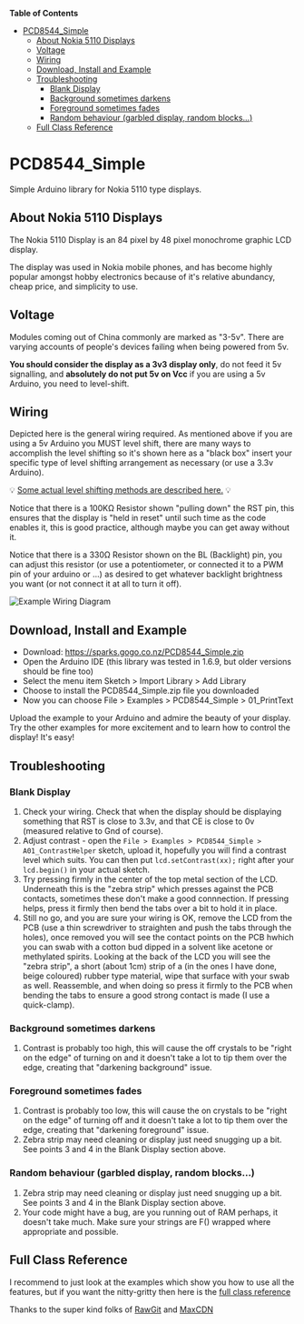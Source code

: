 <!-- START doctoc generated TOC please keep comment here to allow auto update -->
<!-- DON'T EDIT THIS SECTION, INSTEAD RE-RUN doctoc TO UPDATE -->
**Table of Contents**

- [PCD8544_Simple](#pcd8544_simple)
  - [About Nokia 5110 Displays](#about-nokia-5110-displays)
  - [Voltage](#voltage)
  - [Wiring](#wiring)
  - [Download, Install and Example](#download-install-and-example)
  - [Troubleshooting](#troubleshooting)
    - [Blank Display](#blank-display)
    - [Background sometimes darkens](#background-sometimes-darkens)
    - [Foreground sometimes fades](#foreground-sometimes-fades)
    - [Random behaviour (garbled display, random blocks...)](#random-behaviour-garbled-display-random-blocks)
  - [Full Class Reference](#full-class-reference)

<!-- END doctoc generated TOC please keep comment here to allow auto update -->

# PCD8544_Simple
Simple Arduino library for Nokia 5110 type displays.

## About Nokia 5110 Displays

The Nokia 5110 Display is an 84 pixel by 48 pixel monochrome graphic LCD display.  

The display was used in Nokia mobile phones, and has become highly popular amongst hobby electronics because of it's relative abundancy, cheap price, and simplicity to use.

## Voltage

Modules coming out of China commonly are marked as "3-5v".  There are varying accounts of people's devices failing when being powered from 5v.

**You should consider the display as a 3v3 display only**, do not feed it 5v signalling, and **absolutely do not put 5v on Vcc** if you are using a 5v Arduino, you need to level-shift.

## Wiring

Depicted here is the general wiring required.  As mentioned above if you are using a 5v Arduino you MUST level shift, there are many ways to accomplish the level shifting so it's shown here as a "black box" insert your specific type of level shifting arrangement as necessary (or use a 3.3v Arduino).

:bulb: [Some actual level shifting methods are described here.](LEVELSHIFT.md) :bulb: 

Notice that there is a 100KΩ Resistor shown "pulling down" the RST pin, this ensures that the display is "held in reset" until such time as the code enables it, this is good practice, although maybe you can get away without it.

Notice that there is a 330Ω Resistor shown on the BL (Backlight) pin, you can adjust this resistor (or use a potentiometer, or connected it to a PWM pin of your arduino or ...) as desired to get whatever backlight brightness you want (or not connect it at all to turn it off).

![Example Wiring Diagram](https://rawgit.com/sleemanj/PCD8544_Simple/master/docs/wiring-diagram.png "Example Wiring Diagram")

## Download, Install and Example

* Download: https://sparks.gogo.co.nz/PCD8544_Simple.zip
* Open the Arduino IDE (this library was tested in 1.6.9, but older versions should be fine too)
* Select the menu item Sketch > Import Library > Add Library
* Choose to install the PCD8544_Simple.zip file you downloaded
* Now you can choose File > Examples > PCD8544_Simple > 01_PrintText

Upload the example to your Arduino and admire the beauty of your display.  Try the other examples for more excitement and to learn how to control the display!  It's easy!


## Troubleshooting

### Blank Display

  1. Check your wiring.  Check that when the display should be displaying something that RST is close to 3.3v, and that CE is close to 0v (measured relative to Gnd of course).
  2. Adjust contrast - open the `File > Examples > PCD8544_Simple > A01_ContrastHelper` sketch, upload it, hopefully you will find a contrast level which suits.  You can then put `lcd.setContrast(xx);` right after your `lcd.begin()` in your actual sketch.
  3. Try pressing firmly in the center of the top metal section of the LCD.  Underneath this is the "zebra strip" which presses against the PCB contacts, sometimes these don't make a good connnection.  If pressing helps, press it firmly then bend the tabs over a bit to hold it in place.  
  4. Still no go, and you are sure your wiring is OK, remove the LCD from the PCB (use a thin screwdriver to straighten and push the tabs through the holes), once removed you will see the contact points on the PCB hwhich you can swab with a cotton bud dipped in a solvent like acetone or methylated spirits.  Looking at the back of the LCD you will see the "zebra strip", a short (about 1cm) strip of a (in the ones I have done, beige coloured) rubber type material, wipe that surface with your swab as well.  Reassemble, and when doing so press it firmly to the PCB when bending the tabs to ensure a good strong contact is made (I use a quick-clamp).
  
### Background sometimes darkens

  1. Contrast is probably too high, this will cause the off crystals to be "right on the edge" of turning on and it doesn't take a lot to tip them over the edge, creating that "darkening background" issue.
  
### Foreground sometimes fades

  1. Contrast is probably too low, this will cause the on crystals to be "right on the edge" of turning off and it doesn't take a lot to tip them over the edge, creating that "darkening foreground" issue.
  2. Zebra strip may need cleaning or display just need snugging up a bit.  See points 3 and 4 in the Blank Display section above.

### Random behaviour (garbled display, random blocks...)

  1. Zebra strip may need cleaning or display just need snugging up a bit.  See points 3 and 4 in the Blank Display section above.
  2. Your code might have a bug, are you running out of RAM perhaps, it doesn't take much.  Make sure your strings are F() wrapped where appropriate and possible.
  
  
## Full Class Reference

I recommend to just look at the examples which show you how to use all the features, but if you want the nitty-gritty then here is the [full class reference](https://rawgit.com/sleemanj/PCD8544_Simple/d2c5ae1/docs/html/class_p_c_d8544___simple.html)

Thanks to the super kind folks of [RawGit](https://rawgit.com/) and [MaxCDN](http://www.maxcdn.com/)
